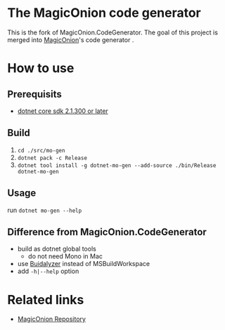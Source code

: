 # The MagicOnion code generator

This is the fork of MagicOnion.CodeGenerator.
The goal of this project is merged into [MagicOnion](https://github.com/neuecc/MagicOnion/)'s code generator .

# How to use

## Prerequisits

* [dotnet core sdk 2.1.300 or later](https://www.microsoft.com/net/download/windows)

## Build

1. `cd ./src/mo-gen`
2. `dotnet pack -c Release`
3. `dotnet tool install -g dotnet-mo-gen --add-source ./bin/Release dotnet-mo-gen`

## Usage

run `dotnet mo-gen --help` 

## Difference from MagicOnion.CodeGenerator

* build as dotnet global tools
    * do not need Mono in Mac
* use [Buidalyzer](https://github.com/daveaglick/Buildalyzer) instead of MSBuildWorkspace
* add `-h|--help` option

# Related links

* [MagicOnion Repository](https://github.com/neuecc/MagicOnion)
